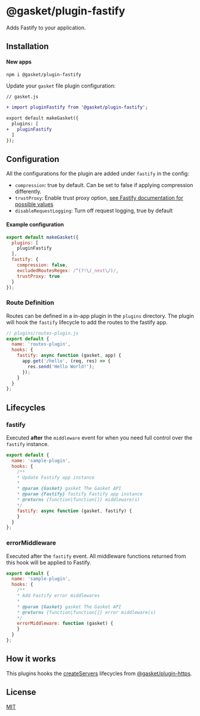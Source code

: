 # @gasket/plugin-fastify

Adds Fastify to your application.

## Installation

#### New apps

```
npm i @gasket/plugin-fastify
```

Update your `gasket` file plugin configuration:

```diff
// gasket.js

+ import pluginFastify from '@gasket/plugin-fastify';

export default makeGasket({
  plugins: [
+   pluginFastify
  ]
});
```

## Configuration

All the configurations for the plugin are added under `fastify` in the config:

- `compression`: true by default. Can be set to false if applying compression
  differently.
- `trustProxy`: Enable trust proxy option, [see Fastify documentation for possible values](https://fastify.dev/docs/latest/Reference/Server/#trustproxy)
- `disableRequestLogging`: Turn off request logging, true by default

#### Example configuration

```js
export default makeGasket({
  plugins: [
    pluginFastify
  ],
  fastify: {
    compression: false,
    excludedRoutesRegex: /^(?!\/_next\/)/,
    trustProxy: true
  }
});
```

### Route Definition

Routes can be defined in a in-app plugin in the `plugins` directory. The plugin will hook the `fastify` lifecycle to add the routes to the fastify app.

```js
// plugins/routes-plugin.js
export default {
  name: 'routes-plugin',
  hooks: {
    fastify: async function (gasket, app) {
      app.get('/hello', (req, res) => {
        res.send('Hello World!');
      });
    }
  }
};
```

## Lifecycles

### fastify

Executed **after** the `middleware` event for when you need full control over
the `fastify` instance.

```js
export default {
  name: 'sample-plugin',
  hooks: {
    /**
    * Update Fastify app instance
    *
    * @param {Gasket} gasket The Gasket API
    * @param {Fastify} fastify Fastify app instance
    * @returns {function|function[]} middleware(s)
    */
    fastify: async function (gasket, fastify) {
    }
  }
};
```

### errorMiddleware

Executed after the `fastify` event. All middleware functions returned from this
hook will be applied to Fastify.

```js
export default {
  name: 'sample-plugin',
  hooks: {
    /**
    * Add Fastify error middlewares
    *
    * @param {Gasket} gasket The Gasket API
    * @returns {function|function[]} error middleware(s)
    */
    errorMiddleware: function (gasket) {
    }
  }
};
```

## How it works

This plugins hooks the [createServers] lifecycles from [@gasket/plugin-https].

## License

[MIT](./LICENSE.md)

<!-- LINKS -->

[@gasket/plugin-https]:/packages/gasket-plugin-https/README.md
[createServers]:/packages/gasket-plugin-https/README.md#createservers
